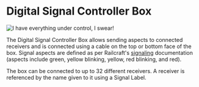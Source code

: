 # Digital Signal Controller Box

![I have everything under control, I swear!](block:computronics:digital_controller_box)

The Digital Signal Controller Box allows sending aspects to connected receivers and is connected using a cable on the top or bottom face of the box. Signal aspects are defined as per Railcraft's [signaling](http://railcraft.info/wiki/guide:signalling) documentation (aspects include green, yellow blinking, yellow, red blinking, and red).

The box can be connected to up to 32 different receivers. A receiver is referenced by the name given to it using a Signal Label.
